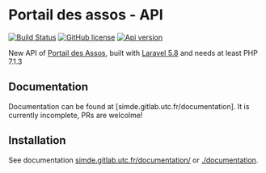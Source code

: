 # Portail des assos - API

[![Build Status](https://travis-ci.org/simde-utc/portail.svg?branch=master)](https://travis-ci.org/simde-utc/portail)
[![GitHub license](https://img.shields.io/github/license/simde-utc/portail.svg)](https://github.com/simde-utc/portail/blob/develop/LICENSE)
[![Api version](https://img.shields.io/badge/version%20api-v1-blue.svg)](https://assos.utc.fr/api/v1)

New API of [Portail des Assos](https://assos.utc.fr), built with [Laravel 5.8](https://laravel.com/) and needs at least PHP 7.1.3

## Documentation

Documentation can be found at [simde.gitlab.utc.fr/documentation]. It is currently incomplete, PRs are welcolme!

## Installation 

See documentation [simde.gitlab.utc.fr/documentation/](here) or [./documentation](here).
